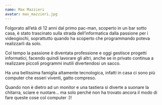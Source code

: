 ```yaml
---
name: Max Mazzieri
avatar: max_mazzieri.jpg
---
```

Folgorato all’età di 12 anni dal primo pac-man, scoperto in un bar sotto casa, è stato trascinato sulla strada dell’informatica dalla passione per i videogiochi, soprattutto quando ha scoperto che programmando poteva realizzarli da solo.

Col tempo la passione è diventata professione e oggi gestisce progetti informatici, facendo quindi lavorare gli altri, anche se in privato continua a realizzare piccoli programmi inutili divertendosi un sacco.

Ha una bellissima famiglia altamente tecnologica, infatti in casa ci sono più computer che esseri viventi, gatto compreso.

Quando non è dietro ad un monitor e una tastiera si diverte a suonare la chitarra, sciare e nuotare… ma solo perché non ha trovato ancora il modo di fare queste cose col computer :)!

